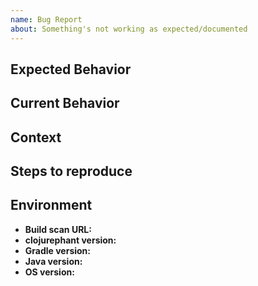 ```yaml
---
name: Bug Report
about: Something's not working as expected/documented
---
```


## Expected Behavior

<!-- If you're reporting a bug, explain what should have happened -->

## Current Behavior

<!-- If you're reporting a bug, what happened instead of expected behavior -->

<!--
  Helpful flags for providing detailed output:
    --console=plain (provides all tasks and output that were executed)
    --stacktrace (if you have an error)
    --info (if something mildly bad happens)
    --debug (if something really bad happens)
-->

## Context

<!-- How does this bug impact your workflow? i.e. What's the value? -->
<!-- Link to any relevant discussions in other issues or forums, as applicable -->

## Steps to reproduce

<!-- If reporting a bug, provide steps to recreate and ideally a reproducible sample project -->

## Environment

<!-- A build scan -- https://scans.gradle.com/get-started -- is an ideal way to provide environment info -->
<!-- If a build scan isn't feasible, the output of ./gradlew --version can be used for all but the clojurephant version -->

- **Build scan URL:**
- **clojurephant version:**
- **Gradle version:**
- **Java version:**
- **OS version:**
